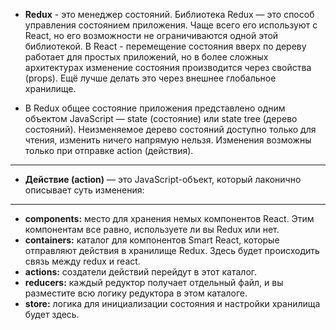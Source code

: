 - **Redux** - это менеджер состояний. Библиотека Redux — это способ управления состоянием приложения. Чаще всего его используют с React, но его возможности не ограничиваются одной этой библиотекой. В React - перемещение состояния вверх по дереву работает для простых приложений, но в более сложных архитектурах изменение состояния производится через свойства (props). Ещё лучше делать это через внешнее глобальное хранилище.

- В Redux общее состояние приложения представлено одним объектом JavaScript — state (состояние) или state tree (дерево состояний). Неизменяемое дерево состояний доступно только для чтения, изменить ничего напрямую нельзя. Изменения возможны только при отправке action (действия).
----------------------------------------------------
- **Действие (action)** — это JavaScript-объект, который лаконично описывает суть изменения:

----------------------------------------------------
- **components:** место для хранения немых компонентов React. Этим компонентам все равно, используете ли вы Redux или нет.
- **containers:** каталог для компонентов Smart React, которые отправляют действия в хранилище Redux. Здесь будет происходить связь между redux и react.
- **actions:** создатели действий перейдут в этот каталог.
- **reducers:** каждый редуктор получает отдельный файл, и вы разместите всю логику редуктора в этом каталоге.
- **store:** логика для инициализации состояния и настройки хранилища будет здесь.
